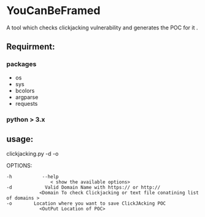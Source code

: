 # YouCanBeFramed
A tool which checks clickjacking vulnerability and generates the POC for it .

## Requirment:
### packages 
- os
- sys
- bcolors
- argparse
- requests

### python > 3.x 


## usage: 
clickjacking.py -d <valid domain name or text file containing list of domains > -o <output location for POC>

OPTIONS: 
```
-h           --help    
             	< show the available options>
-d            Valid Domain Name with https:// or http:// 
	  		<Domain To check Clickjacking or text file conatining list of domains >
-o	      Location where you want to save ClickJAcking POC
			<OutPut Location of POC>
```

